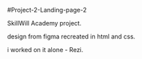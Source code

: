 #Project-2-Landing-page-2

SkillWill Academy project. 

design from figma recreated in html and css.

i worked on it alone - Rezi.
